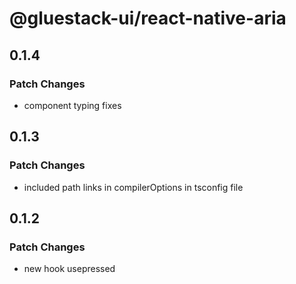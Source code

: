 # @gluestack-ui/react-native-aria

## 0.1.4

### Patch Changes

- component typing fixes

## 0.1.3

### Patch Changes

- included path links in compilerOptions in tsconfig file

## 0.1.2

### Patch Changes

- new hook usepressed

